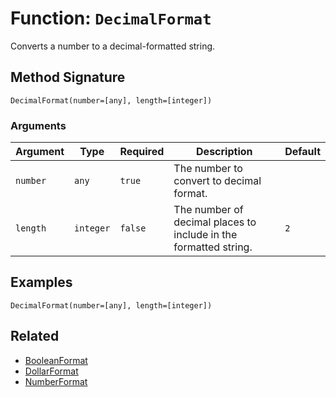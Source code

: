[comment]: # (Note: This documentation is generated dynamically in the build process.  To modify the contents, change the javadoc on the _invoke method of the BIF class)

# Function: `DecimalFormat`

Converts a number to a decimal-formatted string.

## Method Signature

```
DecimalFormat(number=[any], length=[integer])
```

### Arguments


| Argument | Type | Required | Description | Default |
|----------|------|----------|-------------|---------|
| `number` | `any` | `true` | The number to convert to decimal format. |  |
| `length` | `integer` | `false` | The number of decimal places to include in the formatted string. | `2` |

## Examples

```
DecimalFormat(number=[any], length=[integer])
```

## Related

  * [BooleanFormat](./BooleanFormat.md)
  * [DollarFormat](./DollarFormat.md)
  * [NumberFormat](./NumberFormat.md)
